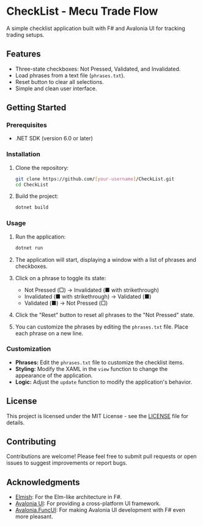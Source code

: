 # CheckList - Mecu Trade Flow

A simple checklist application built with F# and Avalonia UI for tracking trading setups.

## Features

*   Three-state checkboxes: Not Pressed, Validated, and Invalidated.
*   Load phrases from a text file (`phrases.txt`).
*   Reset button to clear all selections.
*   Simple and clean user interface.

## Getting Started

### Prerequisites

*   .NET SDK (version 6.0 or later)

### Installation

1.  Clone the repository:

    ```bash
    git clone https://github.com/[your-username]/CheckList.git
    cd CheckList
    ```

2.  Build the project:

    ```bash
    dotnet build
    ```

### Usage

1.  Run the application:

    ```bash
    dotnet run
    ```

2.  The application will start, displaying a window with a list of phrases and checkboxes.

3.  Click on a phrase to toggle its state:

    *   Not Pressed (□) -> Invalidated (■ with strikethrough)
    *   Invalidated (■ with strikethrough) -> Validated (■)
    *   Validated (■) -> Not Pressed (□)

4.  Click the "Reset" button to reset all phrases to the "Not Pressed" state.

5.  You can customize the phrases by editing the `phrases.txt` file. Place each phrase on a new line.

### Customization

*   **Phrases:** Edit the `phrases.txt` file to customize the checklist items.
*   **Styling:** Modify the XAML in the `view` function to change the appearance of the application.
*   **Logic:** Adjust the `update` function to modify the application's behavior.

## License

This project is licensed under the MIT License - see the [LICENSE](LICENSE) file for details.

## Contributing

Contributions are welcome! Please feel free to submit pull requests or open issues to suggest improvements or report bugs.

## Acknowledgments

*   [Elmish](https://github.com/elmish/elmish): For the Elm-like architecture in F#.
*   [Avalonia UI](https://www.avaloniaui.net/): For providing a cross-platform UI framework.
*   [Avalonia.FuncUI](https://github.com/AvaloniaCommunity/Avalonia.FuncUI): For making Avalonia UI development with F# even more pleasant.